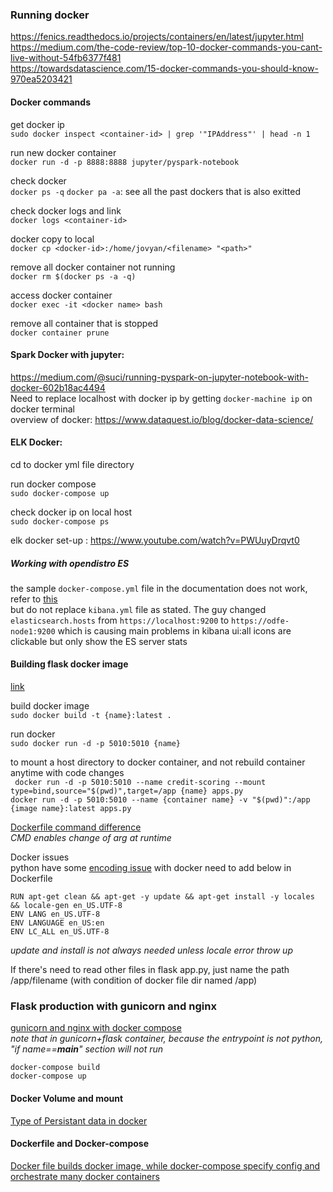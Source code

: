 ### Running docker
https://fenics.readthedocs.io/projects/containers/en/latest/jupyter.html \
https://medium.com/the-code-review/top-10-docker-commands-you-cant-live-without-54fb6377f481 \
https://towardsdatascience.com/15-docker-commands-you-should-know-970ea5203421

#### Docker commands
get docker ip \
`sudo docker inspect <container-id> | grep '"IPAddress"' | head -n 1`

run new docker container \
`docker run -d -p 8888:8888 jupyter/pyspark-notebook`

check docker \
`docker ps -q`
`docker pa -a`: see all the past dockers that is also exitted

check docker logs and link \
`docker logs <container-id>`

docker copy to local \
`docker cp <docker-id>:/home/jovyan/<filename> "<path>"`

remove all docker container not running \
`docker rm $(docker ps -a -q)`

access docker container \
`docker exec -it <docker name> bash`

remove all container that is stopped \
`docker container prune`


#### Spark Docker with jupyter: 
https://medium.com/@suci/running-pyspark-on-jupyter-notebook-with-docker-602b18ac4494 \
Need to replace localhost with docker ip by getting `docker-machine ip` on docker terminal \
overview of docker: https://www.dataquest.io/blog/docker-data-science/


#### ELK Docker: 
cd to docker yml file directory 

run docker compose \
`sudo docker-compose up`

check docker ip on local host \
`sudo docker-compose ps`

elk docker set-up : https://www.youtube.com/watch?v=PWUuyDrqvt0

##### Working with opendistro ES
the sample `docker-compose.yml` file in the documentation does not work, refer to [this](https://stackoverflow.com/questions/62072910/kibana-opendistro-cant-connect-to-elasticsearch-open-distro-container-on-docker) \
but do not replace `kibana.yml` file as stated. The guy changed `elasticsearch.hosts` from `https://localhost:9200` to `https://odfe-node1:9200` which is causing main problems in kibana ui:all icons are clickable but only show the ES server stats
#### Building flask docker image

[link](https://runnable.com/docker/python/dockerize-your-flask-application)

build docker image \
`sudo docker build -t {name}:latest .`

run docker \
`sudo docker run -d -p 5010:5010 {name}`

to mount a host directory to docker container, and not rebuild container anytime with code changes \
` docker run -d -p 5010:5010 --name credit-scoring --mount type=bind,source="$(pwd)",target=/app {name} apps.py` \
`docker run -d -p 5010:5010 --name {container name} -v "$(pwd)":/app {image name}:latest apps.py`

[Dockerfile command difference](https://goinbigdata.com/docker-run-vs-cmd-vs-entrypoint/) \
*CMD enables change of arg at runtime*

Docker issues \
python have some [encoding issue](https://stackoverflow.com/questions/27931668/encoding-problems-when-running-an-app-in-docker-python-java-ruby-with-u) with docker need to add below in Dockerfile
```
RUN apt-get clean && apt-get -y update && apt-get install -y locales && locale-gen en_US.UTF-8
ENV LANG en_US.UTF-8
ENV LANGUAGE en_US:en
ENV LC_ALL en_US.UTF-8
```
*update and install is not always needed unless locale error throw up*

If there's need to read other files in flask app.py, just name the path /app/filename (with condition of docker file dir named /app)

### Flask production with gunicorn and nginx
[gunicorn and nginx with docker compose](https://medium.com/technonerds/a-production-grade-machine-learning-api-using-flask-gunicorn-nginx-and-docker-part-2-c69629199037) \
*note that in gunicorn+flask container, because the entrypoint is not python, "if name==__main__" section will not run*

`docker-compose build` \
`docker-compose up`


#### Docker Volume and mount
[Type of Persistant data in docker](https://stackoverflow.com/questions/47150829/what-is-the-difference-between-binding-mounts-and-volumes-while-handling-persist)

#### Dockerfile and Docker-compose
[Docker file builds docker image, while docker-compose specify config and orchestrate many docker containers](https://stackoverflow.com/questions/29480099/docker-compose-vs-dockerfile-which-is-better/45549372#45549372)


